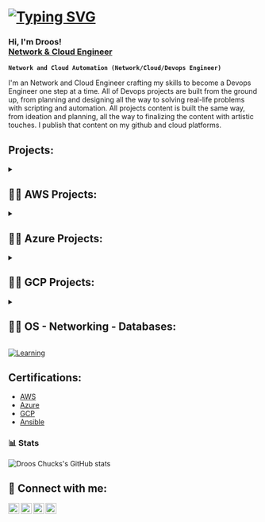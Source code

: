 <h1><a href="https://github.com/aa-cloudengineer"><img src="https://readme-typing-svg.demolab.com?font=Fira+Code&weight=500&size=28&pause=1000&color=0FF700&center=true&vCenter=true&width=1200&height=60&lines=Welcome+%F0%9F%91%8B%2C+To+The+world+of+DevOps+%26+Cloud+;With+Droos+Chucks+DC%2C+Let's+Automate!+" alt="Typing SVG" /></a></h1>

<h3>Hi, I'm Droos! <br/><a href="https://github.com/aa-cloudengineer">Network & </a><a href="https://github.com/aa-cloudengineer">Cloud Engineer</a></h3>

**`Network and Cloud Automation (Network/Cloud/Devops Engineer)`** 

I'm an Network and Cloud Engineer crafting my skills to become a Devops Engineer one step at a time. All of Devops projects are built from the ground up, from planning and designing all the way to solving real-life problems with scripting and automation. All projects content is built the same way, from ideation and planning, all the way to finalizing the content with artistic touches. I publish that content on my github and cloud platforms.

<h2>Projects:</h2>
<details>
  
 <summary><h2> 👨‍💻 AWS Projects:</a></h2> </summary>

- <b>Decoupling Architecture</b>
  - [monolithic APP to microservices](https://github.com/aa-cloudengineer/monolithic-applications-to-microservices)
- <b>Serverless Architecture</b>
  - [ECS Deployment](https://github.com/aa-cloudengineer/ECS-Deployment)
  - [Lambda-API Backends](https://github.com/aa-cloudengineer/-Lambda-APIGW-S3-Dynamodb-Cognito-Amplify/tree/main)
  - [AWS Fargate](https://github.com/aa-cloudengineer/AWS-Fargate)
  - [Kubernetes - EKS](https://github.com/aa-cloudengineer/AWS-Kubernetes)
- <b>CI-CD </b>
  - [CICD Tools](https://github.com/aa-cloudengineer/CI-CD)
- <b>VPC</b>
  - [AWS (VPC)](https://github.com/aa-cloudengineer/Private-Clouds/tree/main/AWS-VPC)
- <b>ML</b>
  - [ Machine Learning)](https://github.com/aa-cloudengineer)
- <b>IaC</b>
  - [Configuration Management Tools](https://github.com/aa-cloudengineer/IaC)

</details>   

<details>
  
 <summary> <h2> 👨‍💻 Azure Projects:</a></h2>  </summary>

- <b>Decoupling Architecture</b>
  - [monolithic APP to microservices](https://github.com/aa-cloudengineer)
- <b>Serverless Architecture</b>
  - [Azure Functions](https://github.com/aa-cloudengineer)
  - [Azure Container Service (ACS)](https://github.com/aa-cloudengineer)
  - [Kubernetes - AKS](https://github.com/aa-cloudengineer)
- <b>CI-CD </b>
  - [CICD Tools](https://github.com/aa-cloudengineer/CI-CD)
- <b>VNet</b>
  - [Virtual Network (VNet)](https://github.com/aa-cloudengineer/Private-Clouds/tree/main/Azure-Vnet)
- <b>ML</b>
  - [ Machine Learning)](https://github.com/aa-cloudengineer)
- <b>IaC</b>
  - [Configuration Management Tools](https://github.com/aa-cloudengineer)
    
</details>

<details>
  
 <summary> <h2> 👨‍💻 GCP Projects:</a></h2>  </summary>

- <b>Decoupling Architecture</b>
  - [ monolithic APP to microservices](https://github.com/aa-cloudengineer)
- <b>Serverless Architecture</b>
   - [Cloud Function](https://github.com/aa-cloudengineer)
  - [Cloud Run](https://github.com/aa-cloudengineer)
  - [Kubernetes - GKE](https://github.com/aa-cloudengineer)
- <b>CI-CD </b>
  - [CICD Tools](https://github.com/aa-cloudengineer/CI-CD)
- <b>VPC</b>
  - [VPC networks](https://github.com/aa-cloudengineer/Private-Clouds/tree/main/GCP-VPC)
- <b>ML</b>
  - [Machine Learning)](https://github.com/aa-cloudengineer)
- <b>IaC</b>
  - [Configuration Management Tools](https://github.com/aa-cloudengineer)

</details>

<details>
  <summary> <h2> 👨‍💻 OS - Networking - Databases:</a></h2> </summary>

- <b> <a href="https://github.com/aa-cloudengineer/Operating-System/tree/main"> Operating System's</b>
  - [Linux](https://github.com/aa-cloudengineer)
  - [Windows](https://github.com/aa-cloudengineer)
  - [OSX](https://github.com/aa-cloudengineer)
- <b>Networking </b>
  - [Networking abstracts](https://github.com/aa-cloudengineer/CI-CD)
  - [Virtualisation](https://github.com/aa-cloudengineer/CI-CD)
  - [Trust and Security](https://github.com/aa-cloudengineer/CI-CD)
- <b>DataBases</b>
  - [Relational Databases](https://github.com/aa-cloudengineer)
  - [Non-relational Databases](https://github.com/aa-cloudengineer)
  
 </details>   
 
<a href="https://github.com/BINPIPE/resources/blob/master/devops-lesson-plans.md"><img src="https://img.shields.io/badge/CloudDevOpsHub-Learning_Resources-orange" alt="Learning"></a>

<h2>Certifications: </h2>

- [AWS](https://github.com/aa-cloudengineer)
- [Azure](https://github.com/aa-cloudengineer)
- [GCP](https://github.com/aa-cloudengineer)
- [Ansible](https://github.com/aa-cloudengineer)

### 📊 Stats

![Droos Chucks's GitHub stats](https://github-readme-stats.vercel.app/api?username=aa-cloudengineer&show_icons=true&theme=gruvbox)

<h2> 🤳 Connect with me:</h2>

[<img align="left" alt="Drooschuck | YouTube" width="22px" src="https://cdn.jsdelivr.net/npm/simple-icons@v3/icons/youtube.svg" />][youtube]
[<img align="left" alt="Drooschuck  | Twitter" width="22px" src="https://cdn.jsdelivr.net/npm/simple-icons@v3/icons/twitter.svg" />][twitter]
[<img align="left" alt="Drooschuck  | LinkedIn" width="22px" src="https://cdn.jsdelivr.net/npm/simple-icons@v3/icons/linkedin.svg" />][linkedin]
[<img align="left" alt="Drooschuck  | Instagram" width="22px" src="https://cdn.jsdelivr.net/npm/simple-icons@v3/icons/instagram.svg" />][instagram]

[twitter]: https://twitter.com/Drooschuck 
[youtube]: https://www.youtube.com/c/Drooschuck 
[instagram]: https://www.instagram.com/Drooschuck 
[linkedin]: https://linkedin.com/in/Drooschuck 

<!--
 is a ✨ _special_ ✨ repository because its `README.md` (this file) appears on your GitHub profile.

Here are some ideas to get you started:

- 🔭 I’m currently working on ...
- 🌱 I’m currently learning ...
- 👯 I’m looking to collaborate on ...
- 🤔 I’m looking for help with ...
- 💬 Ask me about ...
- 📫 How to reach me: ...
- 😄 Pronouns: ...
- ⚡ Fun fact: ...
-->
